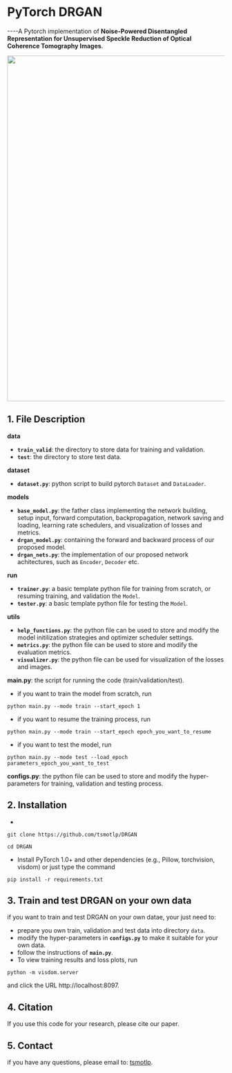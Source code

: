 # PyTorch DRGAN
----A Pytorch implementation of **Noise-Powered Disentangled Representation for Unsupervised Speckle Reduction of Optical Coherence Tomography Images**.

<div align=center><img src="https://github.com/tsmotlp/DRGAN/blob/main/images/Fig1.png" width="800px"/></div>

## 1. File Description
**data**
* **`train_valid`**: the directory to store data for training and validation.
* **`test`**: the directory to store test data.

**dataset**
* **`dataset.py`**: python script to build pytorch `Dataset` and `DataLoader`.

**models**
* **`base_model.py`**: the father class implementing the network building, setup input, forward computation, backpropagation, network saving and loading, learning rate schedulers, and visualization of losses and metrics.
* **`drgan_model.py`**: containing the forward and backward process of our proposed model.
* **`drgan_nets.py`**: the implementation of our proposed network achitectures, such as `Encoder`, `Decoder` etc.

**run**
* **`trainer.py`**: a basic template python file for training from scratch, or resuming training, and validation the `Model`.
* **`tester.py`**: a basic template python file for testing the `Model`.

**utils**
* **`help_functions.py`**: the python file can be used to store and modify the model initilization strategies and optimizer scheduler settings.
* **`metrics.py`**: the python file can be used to store and modify the evaluation metrics.
* **`visualizer.py`**: the python file can be used for visualization of the losses and images.

**main.py**: the script for running the code (train/validation/test).
* if you want to train the model from scratch, run 
```
python main.py --mode train --start_epoch 1
``` 
* if you want to resume the training process, run 
```
python main.py --mode train --start_epoch epoch_you_want_to_resume
``` 
* if you want to test the model, run 
```
python main.py --mode test --load_epoch parameters_epoch_you_want_to_test
``` 

**configs.py**: the python file can be used to store and modify the hyper-parameters for training, validation and testing process.

## 2. Installation
* 
```
git clone https://github.com/tsmotlp/DRGAN

cd DRGAN
```
* Install PyTorch 1.0+ and other dependencies (e.g., Pillow, torchvision, visdom) or just type the command 
```
pip install -r requirements.txt
```

## 3. Train and test DRGAN on your own data
if you want to train and test DRGAN on your own datae, your just need to:
* prepare you own train, validation and test data into directory `data`.
* modify the hyper-parameters in **`configs.py`** to make it suitable for your own data.
* follow the instructions of **`main.py`**.
* To view training results and loss plots, run 
```
python -m visdom.server
```
and click the URL http://localhost:8097.

## 4. Citation
If you use this code for your research, please cite our paper.

## 5. Contact
if you have any questions, please email to: [tsmotlp](tsmotlp@163.com).
